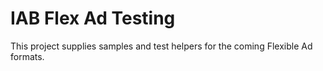 # IAB Flex Ad Testing

This project supplies samples and test helpers for the coming Flexible Ad formats.
